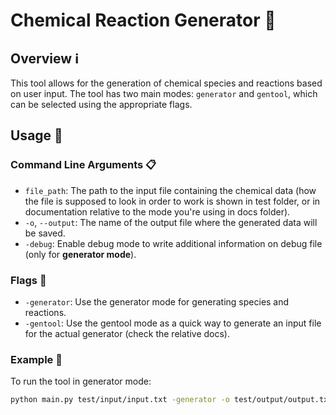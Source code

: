 # Chemical Reaction Generator 🧪

## Overview ℹ️
This tool allows for the generation of chemical species and reactions based on user input. The tool has two main modes: `generator` and `gentool`, which can be selected using the appropriate flags.

## Usage 🚀

### Command Line Arguments 📋

- `file_path`: The path to the input file containing the chemical data (how the file is supposed to look in order to work is shown in test folder, or in documentation relative to the mode you're using in docs folder).
- `-o`, `--output`: The name of the output file where the generated data will be saved.
- `-debug`: Enable debug mode to write additional information on debug file (only for **generator mode**).

### Flags 🚩

- `-generator`: Use the generator mode for generating species and reactions.
- `-gentool`: Use the gentool mode as a quick way to generate an input file for the actual generator (check the relative docs).

### Example 🌟

To run the tool in generator mode:
```bash
python main.py test/input/input.txt -generator -o test/output/output.txt -debug
```
